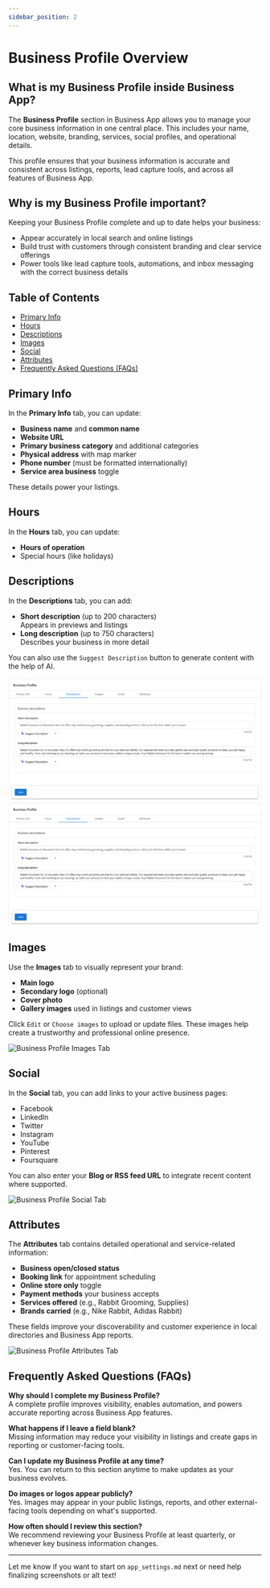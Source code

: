```yaml
---
sidebar_position: 2
---
```

# Business Profile Overview

## What is my Business Profile inside Business App?
The **Business Profile** section in Business App allows you to manage your core business information in one central place. This includes your name, location, website, branding, services, social profiles, and operational details.

This profile ensures that your business information is accurate and consistent across listings, reports, lead capture tools, and across all features of Business App.

## Why is my Business Profile important?
Keeping your Business Profile complete and up to date helps your business:
- Appear accurately in local search and online listings
- Build trust with customers through consistent branding and clear service offerings
- Power tools like lead capture tools, automations, and inbox messaging with the correct business details

## Table of Contents
- [Primary Info](#primary-info)
- [Hours](#hours)
- [Descriptions](#descriptions)
- [Images](#images)
- [Social](#social)
- [Attributes](#attributes)
- [Frequently Asked Questions (FAQs)](#frequently-asked-questions-faqs)

## Primary Info
In the **Primary Info** tab, you can update:

- **Business name** and **common name**
- **Website URL**
- **Primary business category** and additional categories
- **Physical address** with map marker
- **Phone number** (must be formatted internationally)
- **Service area business** toggle

These details power your listings.

## Hours
In the **Hours** tab, you can update:

- **Hours of operation**
- Special hours (like holidays)

## Descriptions
In the **Descriptions** tab, you can add:

- **Short description** (up to 200 characters)  
  Appears in previews and listings  
- **Long description** (up to 750 characters)  
  Describes your business in more detail  

You can also use the `Suggest Description` button to generate content with the help of AI.

![Business Profile Administration Business Descriptions](./img/administration_descriptions.png)
![Business Profile Descriptions](./img/administration_descriptions.png)

## Images
Use the **Images** tab to visually represent your brand:

- **Main logo**
- **Secondary logo** (optional)
- **Cover photo**
- **Gallery images** used in listings and customer views

Click `Edit` or `Choose images` to upload or update files. These images help create a trustworthy and professional online presence.

![Business Profile Images Tab](./img/image-20250401-images.png)

## Social
In the **Social** tab, you can add links to your active business pages:

- Facebook  
- LinkedIn  
- Twitter  
- Instagram  
- YouTube  
- Pinterest  
- Foursquare  

You can also enter your **Blog or RSS feed URL** to integrate recent content where supported.

![Business Profile Social Tab](./img/image-20250401-social.png)

## Attributes
The **Attributes** tab contains detailed operational and service-related information:

- **Business open/closed status**
- **Booking link** for appointment scheduling
- **Online store only** toggle
- **Payment methods** your business accepts
- **Services offered** (e.g., Rabbit Grooming, Supplies)
- **Brands carried** (e.g., Nike Rabbit, Adidas Rabbit)

These fields improve your discoverability and customer experience in local directories and Business App reports.

![Business Profile Attributes Tab](./img/image-20250401-attributes.png)

## Frequently Asked Questions (FAQs)

**Why should I complete my Business Profile?**  
A complete profile improves visibility, enables automation, and powers accurate reporting across Business App features.

**What happens if I leave a field blank?**  
Missing information may reduce your visibility in listings and create gaps in reporting or customer-facing tools.

**Can I update my Business Profile at any time?**  
Yes. You can return to this section anytime to make updates as your business evolves.

**Do images or logos appear publicly?**  
Yes. Images may appear in your public listings, reports, and other external-facing tools depending on what's supported.

**How often should I review this section?**  
We recommend reviewing your Business Profile at least quarterly, or whenever key business information changes.

---

Let me know if you want to start on `app_settings.md` next or need help finalizing screenshots or alt text!
